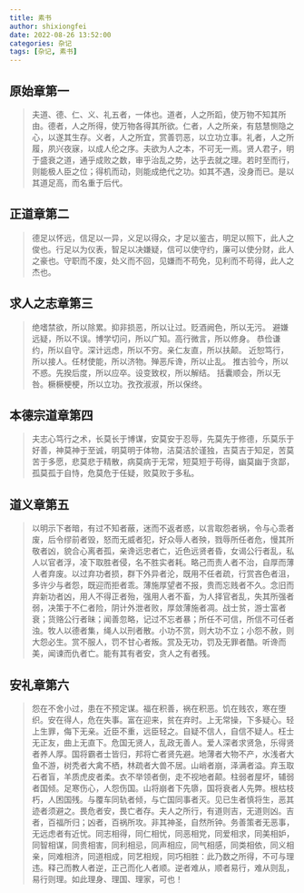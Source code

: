 ```yaml
---
title: 素书
author: shixiongfei
date: 2022-08-26 13:52:00
categories: 杂记
tags: [杂记, 素书]
---
```


## 原始章第一

> 夫道、德、仁、义、礼五者，一体也。道者，人之所蹈，使万物不知其所由。德者，人之所得，使万物各得其所欲。仁者，人之所亲，有慈慧恻隐之心，以遂其生存。义者，人之所宜，赏善罚恶，以立功立事。礼者，人之所履，夙兴夜寐，以成人伦之序。夫欲为人之本，不可无一焉。贤人君子，明于盛衰之道，通乎成败之数，审乎治乱之势，达乎去就之理。若时至而行，则能极人臣之位；得机而动，则能成绝代之功。如其不遇，没身而已。是以其道足高，而名重于后代。

## 正道章第二

> 德足以怀远，信足以一异，义足以得众，才足以鉴古，明足以照下，此人之俊也。行足以为仪表，智足以决嫌疑，信可以使守约，廉可以使分财，此人之豪也。守职而不废，处义而不回，见嫌而不苟免，见利而不苟得，此人之杰也。

## 求人之志章第三

> 绝嗜禁欲，所以除累。抑非损恶，所以让过。贬酒阙色，所以无污。 避嫌远疑，所以不误。博学切问，所以广知。高行微言，所以修身。 恭俭谦约，所以自守。深计远虑，所以不穷。亲仁友直，所以扶颠。 近恕笃行，所以接人。任材使能，所以济物。殚恶斥谗，所以止乱。 推古验今，所以不惑。先揆后度，所以应卒。设变致权，所以解结。 括囊顺会，所以无咎。橛橛梗梗，所以立功。孜孜淑淑，所以保终。

## 本德宗道章第四

> 夫志心笃行之术，长莫长于博谋，安莫安于忍辱，先莫先于修德，乐莫乐于好善，神莫神于至诚，明莫明于体物，洁莫洁於谨独，吉莫吉于知足，苦莫苦于多愿，悲莫悲于精散，病莫病于无常，短莫短于苟得，幽莫幽于贪鄙，孤莫孤于自恃，危莫危于任疑，败莫败于多私。

## 道义章第五

> 以明示下者暗，有过不知者蔽，迷而不返者惑，以言取怨者祸，令与心乖者废，后令缪前者毁，怒而无威者犯，好众辱人者殃，戮辱所任者危，慢其所敬者凶，貌合心离者孤，亲谗远忠者亡，近色远贤者昏，女谒公行者乱，私人以官者浮，凌下取胜者侵，名不胜实者耗。略己而责人者不治，自厚而薄人者弃废。以过弃功者损，群下外异者沦，既用不任者疏，行赏吝色者沮，多许少与者怨，既迎而拒者乖。薄施厚望者不报，贵而忘贱者不久。念旧而弃新功者凶，用人不得正者殆，强用人者不畜，为人择官者乱，失其所强者弱，决策于不仁者险，阴计外泄者败，厚敛薄施者凋。战士贫，游士富者衰；货赂公行者昧；闻善忽略，记过不忘者暴；所任不可信，所信不可任者浊。牧人以德者集，绳人以刑者散。小功不赏，则大功不立；小怨不赦，则大怨必生。赏不服人，罚不甘心者叛。赏及无功，罚及无罪者酷。听谗而美，闻谏而仇者亡。能有其有者安，贪人之有者残。

## 安礼章第六

> 怨在不舍小过，患在不预定谋。福在积善，祸在积恶。饥在贱农，寒在堕织。安在得人，危在失事。富在迎来，贫在弃时。上无常操，下多疑心。轻上生罪，侮下无亲。近臣不重，远臣轻之。自疑不信人，自信不疑人。枉士无正友，曲上无直下。危国无贤人，乱政无善人。爱人深者求贤急，乐得贤者养人厚。国将霸者士皆归，邦将亡者贤先避。地薄者大物不产，水浅者大鱼不游，树秃者大禽不栖，林疏者大兽不居。山峭者崩，泽满者溢。弃玉取石者盲，羊质虎皮者柔。衣不举领者倒，走不视地者颠。柱弱者屋坏，辅弱者国倾。足寒伤心，人怨伤国。山将崩者下先隳，国将衰者人先弊。根枯枝朽，人困国残。与覆车同轨者倾，与亡国同事者灭。见已生者慎将生，恶其迹者须避之。畏危者安，畏亡者存。夫人之所行，有道则吉，无道则凶。吉者，百福所归；凶者，百祸所攻。非其神圣，自然所钟。务善策者无恶事，无远虑者有近忧。同志相得，同仁相忧，同恶相党，同爱相求，同美相妒，同智相谋，同贵相害，同利相忌，同声相应，同气相感，同类相依，同义相亲，同难相济，同道相成，同艺相规，同巧相胜：此乃数之所得，不可与理违。释己而教人者逆，正己而化人者顺。逆者难从，顺者易行，难从则乱，易行则理。如此理身、理国、理家，可也！
